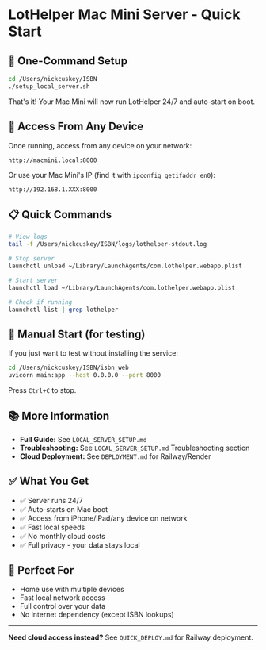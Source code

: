 # LotHelper Mac Mini Server - Quick Start

## 🚀 One-Command Setup

```bash
cd /Users/nickcuskey/ISBN
./setup_local_server.sh
```

That's it! Your Mac Mini will now run LotHelper 24/7 and auto-start on boot.

## 📱 Access From Any Device

Once running, access from any device on your network:

```
http://macmini.local:8000
```

Or use your Mac Mini's IP (find it with `ipconfig getifaddr en0`):

```
http://192.168.1.XXX:8000
```

## 📋 Quick Commands

```bash
# View logs
tail -f /Users/nickcuskey/ISBN/logs/lothelper-stdout.log

# Stop server
launchctl unload ~/Library/LaunchAgents/com.lothelper.webapp.plist

# Start server
launchctl load ~/Library/LaunchAgents/com.lothelper.webapp.plist

# Check if running
launchctl list | grep lothelper
```

## 🔧 Manual Start (for testing)

If you just want to test without installing the service:

```bash
cd /Users/nickcuskey/ISBN/isbn_web
uvicorn main:app --host 0.0.0.0 --port 8000
```

Press `Ctrl+C` to stop.

## 📚 More Information

- **Full Guide:** See `LOCAL_SERVER_SETUP.md`
- **Troubleshooting:** See `LOCAL_SERVER_SETUP.md` Troubleshooting section
- **Cloud Deployment:** See `DEPLOYMENT.md` for Railway/Render

## ✅ What You Get

- ✅ Server runs 24/7
- ✅ Auto-starts on Mac boot
- ✅ Access from iPhone/iPad/any device on network
- ✅ Fast local speeds
- ✅ No monthly cloud costs
- ✅ Full privacy - your data stays local

## 🎯 Perfect For

- Home use with multiple devices
- Fast local network access
- Full control over your data
- No internet dependency (except ISBN lookups)

---

**Need cloud access instead?** See `QUICK_DEPLOY.md` for Railway deployment.
